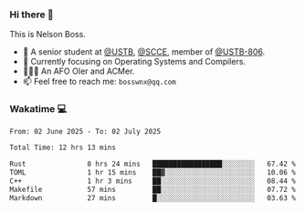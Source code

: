 ### Hi there 👋

<!--
**bosswnx/bosswnx** is a ✨ _special_ ✨ repository because its `README.md` (this file) appears on your GitHub profile.

Here are some ideas to get you started:

- 🔭 I’m currently working on ...
- 🌱 I’m currently learning ...
- 👯 I’m looking to collaborate on ...
- 🤔 I’m looking for help with ...
- 💬 Ask me about ...
- 📫 How to reach me: ...
- 😄 Pronouns: ...
- ⚡ Fun fact: ...
-->

This is Nelson Boss.

- 🏫 A senior student at [@USTB](https://www.ustb.edu.cn/), [@SCCE](https://scce.ustb.edu.cn/), member of [@USTB-806](https://ustb-806.github.io/).
- 🌱 Currently focusing on Operating Systems and Compilers.
- 🧑🏻‍💻 An AFO OIer and ACMer.
- 📫 Feel free to reach me: `bosswnx@qq.com`

### Wakatime 💻

<!--START_SECTION:waka-->

```txt
From: 02 June 2025 - To: 02 July 2025

Total Time: 12 hrs 13 mins

Rust               8 hrs 24 mins   █████████████████░░░░░░░░   67.42 %
TOML               1 hr 15 mins    ██▓░░░░░░░░░░░░░░░░░░░░░░   10.06 %
C++                1 hr 3 mins     ██░░░░░░░░░░░░░░░░░░░░░░░   08.44 %
Makefile           57 mins         ██░░░░░░░░░░░░░░░░░░░░░░░   07.72 %
Markdown           27 mins         █░░░░░░░░░░░░░░░░░░░░░░░░   03.63 %
```

<!--END_SECTION:waka-->
